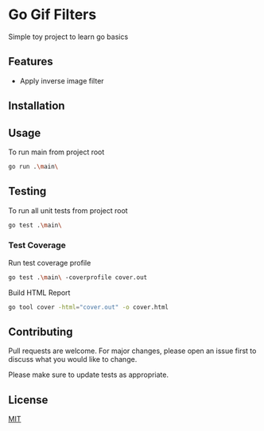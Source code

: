 # Go Gif Filters

Simple toy project to learn go basics

## Features

- Apply inverse image filter

## Installation

## Usage

To run main from project root

```bash
go run .\main\
```

## Testing

To run all unit tests from project root

```bash
go test .\main\
```

### Test Coverage 

Run test coverage profile

```bash
go test .\main\ -coverprofile cover.out
```

Build HTML Report

```bash
go tool cover -html="cover.out" -o cover.html
```


## Contributing

Pull requests are welcome. For major changes, please open an issue first to discuss what you would like to change.

Please make sure to update tests as appropriate.

## License

[MIT](https://choosealicense.com/licenses/mit/)
